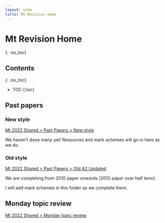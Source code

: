 ```yaml
---
layout: wide
title: Mt Revision Home
---
```


# Mt Revision Home
{: .no_toc}


## Contents
{: .no_toc}

- TOC
{:toc}


## Past papers

### New style

[Mt 2022 Shared > Past Papers > New style](https://swchs365-my.sharepoint.com/:f:/g/personal/stfelree_swchs_net/EsaM0Br73CREhVlmRiLMHEoBarTCFg_9DP_Vgi3wXy7dEg?e=daUseo)

We haven't done many yet! Resources and mark schemes will go in here as we do.

### Old style

[Mt 2022 Shared > Past Papers > Old A2 Updated](https://swchs365-my.sharepoint.com/:f:/g/personal/stfelree_swchs_net/EkMO73bPyEZDoqqzYQ5GINwBlekZ7oL8Ttn9ohCcMXsxTw?e=sMZeUN)

We are completing from 2010 paper onwards (2012 paper over half term).

I will add mark schemes in this folder as we complete them.

## Monday topic review

[Mt 2022 Shared > Monday topic review](https://swchs365-my.sharepoint.com/:f:/g/personal/stfelree_swchs_net/EvCrDlADXfFGiD7NZISrMd8Brvmx98qBTa9gc_3_XgNdAQ?e=ndyZKs)
